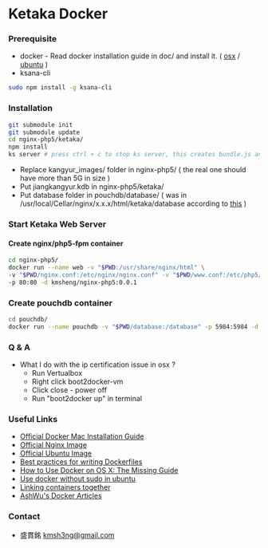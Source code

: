# Ketaka Docker #

### Prerequisite ###

* docker - Read docker installation guide in doc/ and install it. ( [osx](https://github.com/kmsheng/ketaka-docker/blob/master/doc/docker-installation-guide-osx.md) / [ubuntu](https://github.com/kmsheng/ketaka-docker/blob/master/doc/docker-installation-guide-ubuntu.md) )
* ksana-cli
```bash
sudo npm install -g ksana-cli
```

### Installation ###

```bash
git submodule init
git submodule update
cd nginx-php5/ketaka/
npm install
ks server # press ctrl + c to stop ks server, this creates bundle.js and bundle.js.map
```
* Replace kangyur\_images/ folder in nginx-php5/ ( the real one should have more than 5G in size )
* Put jiangkangyur.kdb in nginx-php5/ketaka/
* Put database folder in pouchdb/database/ ( was in /usr/local/Cellar/nginx/x.x.x/html/ketaka/database according to [this](https://github.com/karmapa17/ketaka) )

### Start Ketaka Web Server ###

#### Create nginx/php5-fpm container ####
```bash
cd nginx-php5/
docker run --name web -v "$PWD:/usr/share/nginx/html" \
-v "$PWD/nginx.conf:/etc/nginx/nginx.conf" -v "$PWD/www.conf:/etc/php5/fpm/pool.d/www.conf" \
-p 80:80 -d kmsheng/nginx-php5:0.0.1
```
### Create pouchdb container ###
```bash
cd pouchdb/
docker run --name pouchdb -v "$PWD/database:/database" -p 5984:5984 -d kmsheng/pouchdb:0.0.1
```

### Q & A ###

* What I do with the ip certification issue in osx ?
  - Run Vertualbox
  - Right click boot2docker-vm
  - Click close - power off
  - Run "boot2docker up" in terminal


### Useful Links ###

* [Official Docker Mac Installation Guide](https://docs.docker.com/installation/mac/)
* [Official Nginx Image](https://registry.hub.docker.com/_/nginx/)
* [Official Ubuntu Image](https://registry.hub.docker.com/_/ubuntu/)
* [Best practices for writing Dockerfiles](https://docs.docker.com/articles/dockerfile_best-practices/)
* [How to Use Docker on OS X: The Missing Guide](http://viget.com/extend/how-to-use-docker-on-os-x-the-missing-guide)
* [Use docker without sudo in ubuntu](http://askubuntu.com/questions/477551/how-can-i-use-docker-without-sudo)
* [Linking containers together](https://docs.docker.com/userguide/dockerlinks/)
* [AshWu's Docker Articles](http://blog.hsatac.net/categories/docker/)

### Contact ###

* 盛貫銘 kmsh3ng@gmail.com
